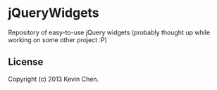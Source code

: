 jQueryWidgets
=============

Repository of easy-to-use jQuery widgets (probably thought up while working on some other project :P)

License
-------------
Copyright (c) 2013 Kevin Chen.
